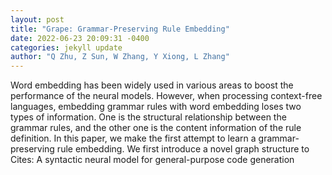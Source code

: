 ```yaml
--- 
layout: post 
title: "Grape: Grammar-Preserving Rule Embedding" 
date: 2022-06-23 20:09:31 -0400 
categories: jekyll update 
author: "Q Zhu, Z Sun, W Zhang, Y Xiong, L Zhang" 
--- 
```

Word embedding has been widely used in various areas to boost the performance of the neural models. However, when processing context-free languages, embedding grammar rules with word embedding loses two types of information. One is the structural relationship between the grammar rules, and the other one is the content information of the rule definition. In this paper, we make the first attempt to learn a grammar-preserving rule embedding. We first introduce a novel graph structure to Cites: A syntactic neural model for general-purpose code generation